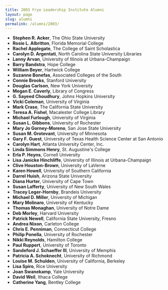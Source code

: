 ```yaml
---
title: 2003 Frye Leadership Institute Alumni
layout: page
slug: alumni
permalink: /alumni/2003/
---
```


- **Stephen R. Acker**, The Ohio State University
- **Rosie L. Albritton**, Florida Memorial College
- **Rachel Applegate**, The College of Saint Scholastica
- **Carolyn D. Argentati**, North Carolina State University Libraries
- **Lanny Arvan**, University of Illinois at Urbana-Champaign
- **Barry Bandstra**, Hope College
- **William Beyer**, Hartwick College
- **Suzanne Bonefas**, Associated Colleges of the South
- **Connie Brooks**, Stanford University
- **Douglas Carlson**, New York University
- **Megan E. Caverly**, Library of Congress
- **G. Sayeed Choudhury**, Johns Hopkins University
- **Vicki Coleman**, University of Virginia
- **Mark Crase**, The California State University
- **Teresa A. Fishel**, Macalester College Library
- **Michael Furlough**, University of Virginia
- **Susan L. Gibbons**, University of Rochester
- **Mary Jo Gorney-Moreno**, San Jose State University
- **Susan M. Grotevant**, University of Minnesota
- **Gary F. Guest**, University of Texas Health Science Center at San Antonio
- **Carolyn Hart**, Atlanta University Center, Inc.
- **Linda Simmons Henry**, St. Augustine's College
- **Erla P. Heyns**, Cornell University
- **Lisa Janicke Hinchliffe**, University of Illinois at Urbana-Champaign
- **Clive Houston-Brown**, University of LaVerne
- **Karen Howell**, University of Southern California
- **Darrel Huish**, Arizona State University
- **Diana Hurter**, University of Cape Town
- **Susan Lafferty**, University of New South Wales
- **Tracey Leger-Hornby**, Brandeis University
- **Michael D. Miller**, University of Michigan
- **Mary Molinaro**, University of Kentucky
- **Thomas Monaghan**, University of Notre Dame
- **Deb Morley**, Harvard University
- **Patrick Newell**, California State University, Fresno
- **Andrea Nixon**, Carleton College
- **Chris E. Penniman**, Connecticut College
- **Philip Ponella**, University of Rochester
- **Nikki Reynolds**, Hamilton College
- **Paul Ruppert**, University of Toronto
- **Sandeford J. Schaeffer III**, University of Memphis
- **Patricia A. Schoknecht**, University of Richmond
- **Louise M. Schulden**, University of California, Berkeley
- **Lisa Spiro**, Rice University
- **Joan Swanekamp**, Yale University
- **David Weil**, Ithaca College
- **Catherine Yang**, Bentley College
